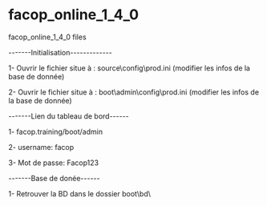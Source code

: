 # facop_online_1_4_0
facop_online_1_4_0 files

-------Initialisation-------------

1- Ouvrir le fichier situe à : source\config\prod.ini (modifier les infos de la base de donnée) 

2- Ouvrir le fichier situe à : boot\admin\config\prod.ini (modifier les infos de la base de donnée)


-------Lien du tableau de bord------

1- facop.training/boot/admin 

2- username: facop  

3- Mot de passe: Facop123

-------Base de donée------

1- Retrouver la BD dans le dossier boot\bd\
